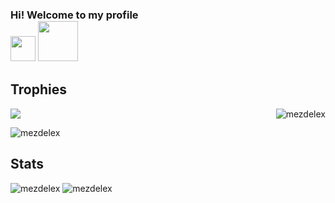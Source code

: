 <h3 align="top">Hi! Welcome to my profile<div>
  <img width="40" height="40" src="https://emojipedia-us.s3.dualstack.us-west-1.amazonaws.com/thumbs/160/google/313/waving-hand_1f44b.png" />
  <img width="64" height=64" src="https://emojipedia-us.s3.dualstack.us-west-1.amazonaws.com/thumbs/160/google/313/grinning-face_1f600.png" />
</div></h3>

<h2 align"left">Trophies</h2>
<img align="right" src="https://github-profile-trophy.vercel.app/?username=mezdelex&row=2&column=4&theme=gruvbox" alt="mezdelex"/>
<div align="left">
  
![](https://i.imgur.com/drLq9Cj.gif)

</div>

<img align="top" src="https://komarev.com/ghpvc/?username=mezdelex&label=Profile%20views&color=0e75b6&style=flat" alt="mezdelex" />  
<h2 align="left">Stats</h2>
<div>
<img align="top" src="https://github-readme-stats.vercel.app/api/top-langs?username=mezdelex&show_icons=true&locale=en&layout=compact&title_color=ffffff&icon_color=34abeb&text_color=daf7dc&bg_color=151515" alt="mezdelex" />
<img align="top" src="https://github-readme-stats.vercel.app/api?username=mezdelex&show_icons=true&show_owner=false&locale=en&title_color=ffffff&icon_color=34abeb&text_color=daf7dc&bg_color=151515" alt="mezdelex" />
</div>
